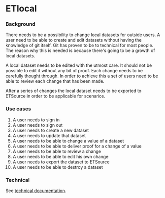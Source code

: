 # ETlocal

### Background

There needs to be a possibility to change local datasets for outside users.
A user need to be able to create and edit datasets without having the knowledge
of git itself. Git has proven to be to technical for most people. The reason
why this is needed is because there's going to be a growth of local datasets.

A local dataset needs to be edited with the utmost care. It should not be
possible to edit it without any bit of proof. Each change needs to be
carefully thought through. In order to achieve this a set of users need
to be able to review each change that has been made.

After a series of changes the local dataset needs to be exported to ETSource
in order to be applicable for scenarios.

### Use cases

1. A user needs to sign in
2. A user needs to sign out
3. A user needs to create a new dataset
4. A user needs to update that dataset
5. A user needs to be able to change a value of a dataset
6. A user needs to be able to deliver proof for a change of a value
7. A user needs to be able to review a change
8. A user needs to be able to edit his own change
9. A user needs to export the dataset to ETSource
10. A user needs to be able to destroy a dataset

### Technical

See [technical documentation](TECHNICAL.md).
